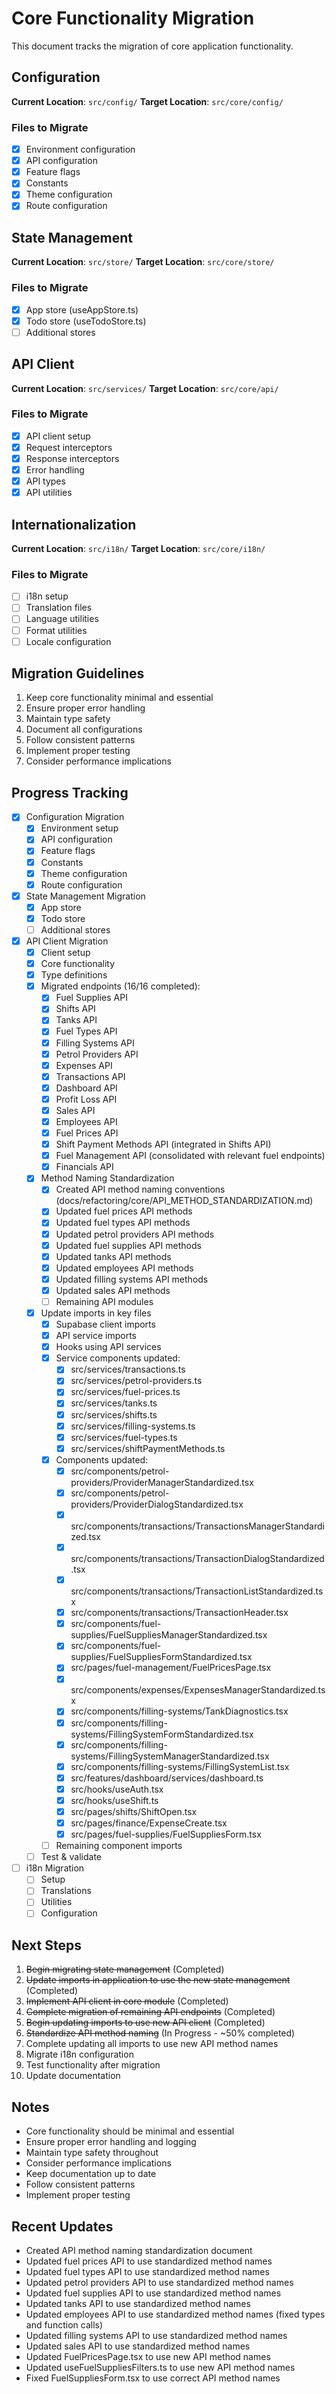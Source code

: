# Core Functionality Migration

This document tracks the migration of core application functionality.

## Configuration
**Current Location**: `src/config/`
**Target Location**: `src/core/config/`

### Files to Migrate
- [x] Environment configuration
- [x] API configuration
- [x] Feature flags
- [x] Constants
- [x] Theme configuration
- [x] Route configuration

## State Management
**Current Location**: `src/store/`
**Target Location**: `src/core/store/`

### Files to Migrate
- [x] App store (useAppStore.ts)
- [x] Todo store (useTodoStore.ts)
- [ ] Additional stores

## API Client
**Current Location**: `src/services/`
**Target Location**: `src/core/api/`

### Files to Migrate
- [x] API client setup
- [x] Request interceptors
- [x] Response interceptors
- [x] Error handling
- [x] API types
- [x] API utilities

## Internationalization
**Current Location**: `src/i18n/`
**Target Location**: `src/core/i18n/`

### Files to Migrate
- [ ] i18n setup
- [ ] Translation files
- [ ] Language utilities
- [ ] Format utilities
- [ ] Locale configuration

## Migration Guidelines
1. Keep core functionality minimal and essential
2. Ensure proper error handling
3. Maintain type safety
4. Document all configurations
5. Follow consistent patterns
6. Implement proper testing
7. Consider performance implications

## Progress Tracking
- [x] Configuration Migration
  - [x] Environment setup
  - [x] API configuration
  - [x] Feature flags
  - [x] Constants
  - [x] Theme configuration
  - [x] Route configuration
- [x] State Management Migration
  - [x] App store
  - [x] Todo store
  - [ ] Additional stores
- [x] API Client Migration
  - [x] Client setup
  - [x] Core functionality
  - [x] Type definitions
  - [x] Migrated endpoints (16/16 completed):
    - [x] Fuel Supplies API
    - [x] Shifts API
    - [x] Tanks API
    - [x] Fuel Types API
    - [x] Filling Systems API
    - [x] Petrol Providers API
    - [x] Expenses API
    - [x] Transactions API
    - [x] Dashboard API
    - [x] Profit Loss API
    - [x] Sales API
    - [x] Employees API
    - [x] Fuel Prices API
    - [x] Shift Payment Methods API (integrated in Shifts API)
    - [x] Fuel Management API (consolidated with relevant fuel endpoints)
    - [x] Financials API
  - [x] Method Naming Standardization
    - [x] Created API method naming conventions (docs/refactoring/core/API_METHOD_STANDARDIZATION.md)
    - [x] Updated fuel prices API methods
    - [x] Updated fuel types API methods
    - [x] Updated petrol providers API methods
    - [x] Updated fuel supplies API methods
    - [x] Updated tanks API methods
    - [x] Updated employees API methods
    - [x] Updated filling systems API methods
    - [x] Updated sales API methods
    - [ ] Remaining API modules
  - [x] Update imports in key files
    - [x] Supabase client imports
    - [x] API service imports
    - [x] Hooks using API services
    - [x] Service components updated:
      - [x] src/services/transactions.ts
      - [x] src/services/petrol-providers.ts
      - [x] src/services/fuel-prices.ts
      - [x] src/services/tanks.ts
      - [x] src/services/shifts.ts
      - [x] src/services/filling-systems.ts
      - [x] src/services/fuel-types.ts
      - [x] src/services/shiftPaymentMethods.ts
    - [x] Components updated:
      - [x] src/components/petrol-providers/ProviderManagerStandardized.tsx
      - [x] src/components/petrol-providers/ProviderDialogStandardized.tsx
      - [x] src/components/transactions/TransactionsManagerStandardized.tsx
      - [x] src/components/transactions/TransactionDialogStandardized.tsx
      - [x] src/components/transactions/TransactionListStandardized.tsx
      - [x] src/components/transactions/TransactionHeader.tsx
      - [x] src/components/fuel-supplies/FuelSuppliesManagerStandardized.tsx
      - [x] src/components/fuel-supplies/FuelSuppliesFormStandardized.tsx
      - [x] src/pages/fuel-management/FuelPricesPage.tsx
      - [x] src/components/expenses/ExpensesManagerStandardized.tsx
      - [x] src/components/filling-systems/TankDiagnostics.tsx
      - [x] src/components/filling-systems/FillingSystemFormStandardized.tsx
      - [x] src/components/filling-systems/FillingSystemManagerStandardized.tsx
      - [x] src/components/filling-systems/FillingSystemList.tsx
      - [x] src/features/dashboard/services/dashboard.ts
      - [x] src/hooks/useAuth.tsx
      - [x] src/hooks/useShift.ts
      - [x] src/pages/shifts/ShiftOpen.tsx
      - [x] src/pages/finance/ExpenseCreate.tsx
      - [x] src/pages/fuel-supplies/FuelSuppliesForm.tsx
    - [ ] Remaining component imports
  - [ ] Test & validate
- [ ] i18n Migration
  - [ ] Setup
  - [ ] Translations
  - [ ] Utilities
  - [ ] Configuration

## Next Steps
1. ~~Begin migrating state management~~ (Completed)
2. ~~Update imports in application to use the new state management~~ (Completed)
3. ~~Implement API client in core module~~ (Completed)
4. ~~Complete migration of remaining API endpoints~~ (Completed)
5. ~~Begin updating imports to use new API client~~ (Completed)
6. ~~Standardize API method naming~~ (In Progress - ~50% completed)
7. Complete updating all imports to use new API method names
8. Migrate i18n configuration
9. Test functionality after migration
10. Update documentation

## Notes
- Core functionality should be minimal and essential
- Ensure proper error handling and logging
- Maintain type safety throughout
- Consider performance implications
- Keep documentation up to date
- Follow consistent patterns
- Implement proper testing 

## Recent Updates
- Created API method naming standardization document
- Updated fuel prices API to use standardized method names
- Updated fuel types API to use standardized method names
- Updated petrol providers API to use standardized method names
- Updated fuel supplies API to use standardized method names
- Updated tanks API to use standardized method names
- Updated employees API to use standardized method names (fixed types and function calls)
- Updated filling systems API to use standardized method names
- Updated sales API to use standardized method names
- Updated FuelPricesPage.tsx to use new API method names
- Updated useFuelSuppliesFilters.ts to use new API method names
- Fixed FuelSuppliesForm.tsx to use correct API method names 